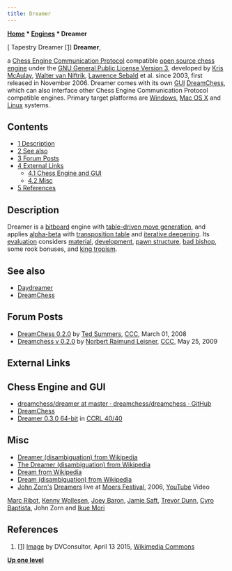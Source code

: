 ```yaml
---
title: Dreamer
---
```

**[Home](Home "Home") * [Engines](Engines "Engines") * Dreamer**

\[ Tapestry Dreamer <a id="cite-note-1" href="#cite-ref-1">[1]</a>
**Dreamer**,

a [Chess Engine Communication Protocol](Chess_Engine_Communication_Protocol "Chess Engine Communication Protocol") compatible [open source chess engine](Category:Open_Source "Category:Open Source") under the [GNU General Public License Version 3](Free_Software_Foundation#GPL "Free Software Foundation"), developed by [Kris McAulay](index.php?title=Kris_McAulay&action=edit&redlink=1 "Kris McAulay (page does not exist)"), [Walter van Niftrik](index.php?title=Walter_van_Niftrik&action=edit&redlink=1 "Walter van Niftrik (page does not exist)"), [Lawrence Sebald](index.php?title=Lawrence_Sebald&action=edit&redlink=1 "Lawrence Sebald (page does not exist)") et al. since 2003, first released in November 2006.
Dreamer comes with its own [GUI](GUI "GUI") [DreamChess](DreamChess "DreamChess"), which can also interface other Chess Engine Communication Protocol compatible engines. Primary target platforms are [Windows](Windows "Windows"), [Mac OS X](Mac_OS "Mac OS") and [Linux](Linux "Linux") systems.

## Contents

- [1 Description](#description)
- [2 See also](#see-also)
- [3 Forum Posts](#forum-posts)
- [4 External Links](#external-links)
  - [4.1 Chess Engine and GUI](#chess-engine-and-gui)
  - [4.2 Misc](#misc)
- [5 References](#references)

## Description

Dreamer is a [bitboard](Bitboards "Bitboards") engine with [table-driven move generation](Table-driven_Move_Generation "Table-driven Move Generation"), and applies [alpha-beta](Alpha-Beta "Alpha-Beta") with [transposition table](Transposition_Table "Transposition Table") and [iterative deepening](Iterative_Deepening "Iterative Deepening"). Its [evaluation](Evaluation "Evaluation") considers [material](Material "Material"), [development](Development "Development"), [pawn structure](Pawn_Structure "Pawn Structure"), [bad bishop](Bad_Bishop "Bad Bishop"), some rook bonuses, and [king tropism](King_Safety#KingTropism "King Safety").

## See also

- [Daydreamer](Daydreamer "Daydreamer")
- [DreamChess](DreamChess "DreamChess")

## Forum Posts

- [DreamChess 0.2.0](http://www.talkchess.com/forum/viewtopic.php?t=19942) by [Ted Summers](Ted_Summers "Ted Summers"), [CCC](CCC "CCC"), March 01, 2008
- [Dreamchess v 0.2.0](http://www.talkchess.com/forum/viewtopic.php?t=28100) by [Norbert Raimund Leisner](Norbert_Raimund_Leisner "Norbert Raimund Leisner"), [CCC](CCC "CCC"), May 25, 2009

## External Links

## Chess Engine and GUI

- [dreamchess/dreamer at master · dreamchess/dreamchess · GitHub](https://github.com/dreamchess/dreamchess/tree/master/dreamer)
- [DreamChess](https://www.dreamchess.org/)
- [Dreamer 0.3.0 64-bit](http://ccrl.chessdom.com/ccrl/4040/cgi/engine_details.cgi?match_length=10&print=Details&each_game=1&eng=Dreamer%200.3.0%2064-bit) in [CCRL 40/40](CCRL "CCRL")

## Misc

- [Dreamer (disambiguation) from Wikipedia](https://en.wikipedia.org/wiki/Dreamer)
- [The Dreamer (disambiguation) from Wikipedia](https://en.wikipedia.org/wiki/The_Dreamer)
- [Dream from Wikipedia](https://en.wikipedia.org/wiki/Dream)
- [Dream (disambiguation) from Wikipedia](https://en.wikipedia.org/wiki/Dream_%28disambiguation%29)
- [John Zorn's](Category:John_Zorn "Category:John Zorn") [Dreamers](https://en.wikipedia.org/wiki/John_Zorn#The_Dreamers) live at [Moers Festival](https://en.wikipedia.org/wiki/Moers_Festival), 2006, [YouTube](https://en.wikipedia.org/wiki/YouTube) Video

[Marc Ribot](Category:Marc_Ribot "Category:Marc Ribot"), [Kenny Wollesen](https://en.wikipedia.org/wiki/Kenny_Wollesen), [Joey Baron](https://en.wikipedia.org/wiki/Joey_Baron), [Jamie Saft](https://en.wikipedia.org/wiki/Jamie_Saft), [Trevor Dunn](https://en.wikipedia.org/wiki/Trevor_Dunn), [Cyro Baptista](https://en.wikipedia.org/wiki/Cyro_Baptista), John Zorn and [Ikue Mori](https://en.wikipedia.org/wiki/Ikue_Mori)

## References

1. <a id="cite-ref-1" href="#cite-note-1">[1]</a> [Image](https://commons.wikimedia.org/wiki/File:Tapestry_Dreamer_r.jpg) by DVConsultor, April 13 2015, [Wikimedia Commons](https://en.wikipedia.org/wiki/Wikimedia_Commons)

**[Up one level](Engines "Engines")**

